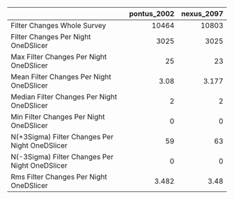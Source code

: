 |                                                |   pontus_2002 |   nexus_2097 |
|:-----------------------------------------------|--------------:|-------------:|
| Filter Changes Whole Survey                    |     10464     |    10803     |
| Filter Changes Per Night OneDSlicer            |      3025     |     3025     |
| Max Filter Changes Per Night OneDSlicer        |        25     |       23     |
| Mean Filter Changes Per Night OneDSlicer       |         3.08  |        3.177 |
| Median Filter Changes Per Night OneDSlicer     |         2     |        2     |
| Min Filter Changes Per Night OneDSlicer        |         0     |        0     |
| N(+3Sigma) Filter Changes Per Night OneDSlicer |        59     |       63     |
| N(-3Sigma) Filter Changes Per Night OneDSlicer |         0     |        0     |
| Rms Filter Changes Per Night OneDSlicer        |         3.482 |        3.48  |
